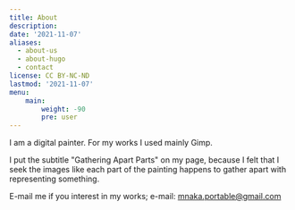 ```yaml
---
title: About
description: 
date: '2021-11-07'
aliases:
  - about-us
  - about-hugo
  - contact
license: CC BY-NC-ND
lastmod: '2021-11-07'
menu:
    main: 
        weight: -90
        pre: user
---
```


I am a digital painter. For my works I used mainly Gimp.

I put the subtitle "Gathering Apart Parts" on my page, because I felt that I seek the images like each part of the painting happens to gather apart with representing something.

E-mail me if you interest in my works; e-mail: mnaka.portable@gmail.com
 
